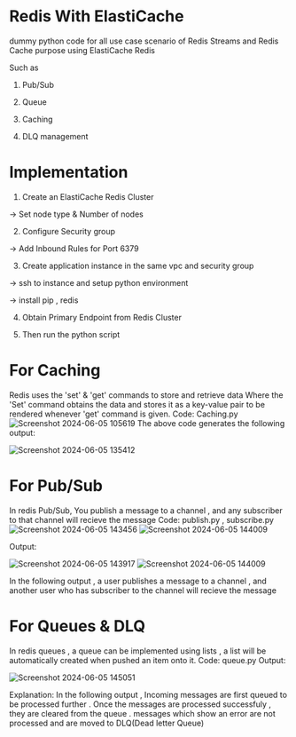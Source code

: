 # Redis With ElastiCache

dummy python code for all use case scenario of Redis Streams and Redis Cache purpose using ElastiCache Redis

Such as

1. Pub/Sub

2. Queue

3. Caching

4. DLQ management

# Implementation

1. Create an ElastiCache Redis Cluster 

→ Set node type & Number of nodes

2. Configure Security group 

→ Add Inbound Rules for Port 6379

3. Create application instance in the same vpc and security group

→ ssh to instance and setup python environment

-> install pip , redis

4. Obtain Primary Endpoint from Redis Cluster

5. Then run the python script

# For Caching 

Redis uses the 'set' & 'get' commands to store and retrieve data
Where the 'Set' command obtains the data and stores it as a key-value pair to be rendered whenever 'get' command is given.
Code: Caching.py
![Screenshot 2024-06-05 105619](https://github.com/YashPradhan77/Redis-with-ElastiCache/assets/83752766/7eaab256-0aa6-481b-b2c4-b56889ce1a6d)
The above code generates the following output:

![Screenshot 2024-06-05 135412](https://github.com/YashPradhan77/Redis-with-ElastiCache/assets/83752766/c6cabbff-7cf4-4b1d-bc1b-331412277186)

# For Pub/Sub 
In redis Pub/Sub, You publish a message to a channel , and any subscriber to that channel will recieve the message
Code: publish.py , subscribe.py
![Screenshot 2024-06-05 143456](https://github.com/YashPradhan77/Redis-with-ElastiCache/assets/83752766/0e8ad6b0-aec1-40df-b71a-0cc577b2feee)
![Screenshot 2024-06-05 144009](https://github.com/YashPradhan77/Redis-with-ElastiCache/assets/83752766/582640cb-55a7-4fe4-be4d-5fafdb141501)

Output:

![Screenshot 2024-06-05 143917](https://github.com/YashPradhan77/Redis-with-ElastiCache/assets/83752766/4624ff52-d906-43a7-a346-aa5a35b8b537)
![Screenshot 2024-06-05 144009](https://github.com/YashPradhan77/Redis-with-ElastiCache/assets/83752766/5d30704c-f96c-4954-a584-4c84680acb7b)

In the following output , a user publishes a message to a channel , and another user who has subscriber to the channel will recieve the message

# For Queues & DLQ
In redis queues , a queue can be implemented using lists , a list will be automatically created when pushed an item onto it.
Code: queue.py 
Output:

![Screenshot 2024-06-05 145051](https://github.com/YashPradhan77/Redis-with-ElastiCache/assets/83752766/1f264271-63ca-4dab-a791-e0e2023b07e3)

Explanation:
In the following output , Incoming messages are first queued to be processed further . Once the messages are processed successfuly  , they are cleared from the queue . messages which show an error are not processed and are moved to DLQ(Dead letter Queue)
